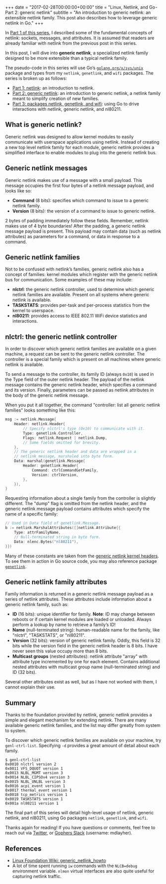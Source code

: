 +++
date = "2017-02-28T00:00:00+00:00"
title = "Linux, Netlink, and Go - Part 2: generic netlink"
subtitle = "An introduction to generic netlink: an extensible netlink family. This post also describes how to leverage generic netlink in Go."
+++

In [Part 1 of this series](../linux-netlink-and-go-part-1-netlink), I
described some of the fundamental concepts of netlink: sockets, messages, and
attributes. It is assumed that readers are already familiar with netlink from
the previous post in this series.

In this post, I will dive into **generic netlink**, a specialized netlink family
designed to be more extensible than a typical netlink family.

The pseudo-code in this series will use Go’s [`golang.org/x/sys/unix`](https://godoc.org/golang.org/x/sys/unix)
package and types from my `netlink`, `genetlink`, and `wifi` packages. The
series is broken up as follows:

- [Part 1: netlink](../linux-netlink-and-go-part-1-netlink): an introduction
  to netlink.
- [Part 2: generic netlink](.): an introduction to generic netlink, a netlink
  family meant to simplify creation of new families.
- [Part 3: packages netlink, genetlink, and wifi](../linux-netlink-and-go-part-3-packages-netlink-genetlink-and-wifi):
  using Go to drive interactions with netlink, generic netlink, and nl80211.

## What is generic netlink?

Generic netlink was designed to allow kernel modules to easily communicate
with userspace applications using netlink. Instead of creating a new top level
netlink family for each module, generic netlink provides a simplified interface
to enable modules to plug into the generic netlink bus.

## Generic netlink messages

Generic netlink makes use of a message with a small payload. This message
occupies the first four bytes of a netlink message payload, and looks like so:

- **Command** (8 bits): specifies which command to issue to a generic netlink
  family.
- **Version** (8 bits): the version of a command to issue to generic netlink.

2 bytes of padding immediately follow these fields. Remember, netlink makes use
of 4 byte boundaries! After the padding, a generic netlink message payload is
present. This payload may contain data (such as netlink attributes) as
parameters for a command, or data in response to a command.

## Generic netlink families

Not to be confused with netlink’s families, generic netlink also has a concept
of families: kernel modules which register with the generic netlink bus for
communication. Some examples of these may include:

- **nlctrl**: the generic netlink controller, used to determine which generic
  netlink families are available. Present on all systems where generic netlink
  is available.
- **TASKSTATS**: provides per-task and per-process statistics from the kernel
  to userspace.
- **nl80211**: provides access to IEEE 802.11 WiFi device statistics and
  interactions.

## nlctrl: the generic netlink controller

In order to discover which generic netlink families are available on a given
machine, a request can be sent to the generic netlink controller. The controller
is a special family which is present on all machines where generic netlink
is available.

To send a message to the controller, its family ID (always `0x10`) is used in
the Type field of the outer netlink header. The payload of the netlink message
contains the generic netlink header, which specifies a command and its version.
Finally, parameters can be passed as netlink attributes in the body of the
generic netlink message.

When you put it all together, the command "controller: list all generic netlink
families" looks something like this:

```go
msg := netlink.Message{
    Header: netlink.Header{
        // Specify nlctrl's type (0x10) to communicate with it.
        Type: genetlink.Controller,
        Flags: netlink.Request | netlink.Dump,
        // Some fields omitted for brevity.
    },
    // The generic netlink header and data are wrapped in a
    // netlink message, marshaled into byte form.
    Data: marshal(genetlink.Message{
        Header: genetlink.Header{
            Command: ctrlCommandGetFamily,
            Version: ctrlVersion,
        },
    }),
}
```

Requesting information about a single family from the controller is slightly
different. The "dump" flag is omitted from the netlink header, and the generic
netlink message payload contains attributes which specify the name of a
specific family:

```go
// Used in Data field of genetlink.Message.
b := netlink.MarshalAttributes([]netlink.Attribute{{
    Type: attrFamilyName,
    // Null-terminated string in byte form.
    Data: nlenc.Bytes("nl80211"),
}})
```

Many of these constants are taken from the [generic netlink kernel headers](https://elixir.bootlin.com/linux/v5.0.8/source/include/linux/genetlink.h).
To see them in action in Go source code, you may also reference
package [`genetlink`](https://github.com/mdlayher/netlink/tree/master/genetlink).

## Generic netlink family attributes

Family information is returned in a generic netlink message payload as a series
of netlink attributes. These attributes include information about a generic
netlink family, such as:

- **ID** (16 bits): unique identifier for family. **Note**: ID may change between
  reboots or if certain kernel modules are loaded or unloaded. Always perform a
  lookup by name to retrieve a family’s ID!
- **Name** (null-terminated string): human-readable name for the family, like
  "nlctrl", "TASKSTATS", or "nl80211".
- **Version** (32 bits): version of generic netlink family. Oddly, this field is
  32 bits while the version field in the generic netlink header is 8 bits. I
  have never seen this value occupy more than 8 bits.
- **Multicast groups** (nested attributes): netlink attribute "array" with
  attribute type incremented by one for each element. Contains additional nested
  attributes with multicast group name (null-terminated string) and ID (32 bits).

Several other attributes exist as well, but as I have not worked with them, I
cannot explain their use.

## Summary

Thanks to the foundation provided by netlink, generic netlink provides a simple
and elegant mechanism for extending netlink. There are many available generic
netlink families, and the list may differ greatly from system to system.

To discover which generic netlink families are available on your machine, try
`genl-ctrl-list`. Specifying `-d` provides a great amount of detail about
each family.

```plaintext
$ genl-ctrl-list
0x0010 nlctrl version 2
0x0011 VFS_DQUOT version 1
0x0013 NLBL_MGMT version 3
0x0014 NLBL_CIPSOv4 version 3
0x0015 NLBL_UNLBL version 3
0x0016 acpi_event version 1
0x0017 thermal_event version 1
0x0018 tcp_metrics version 1
0x0019 TASKSTATS version 1
0x001a nl80211 version 1
```

The final part of this series will detail high-level usage of netlink, generic
netlink, and nl80211, using Go packages `netlink`, `genetlink`, and `wifi`.

Thanks again for reading! If you have questions or comments, feel free to
reach out via [Twitter](https://twitter.com/mdlayher), or [Gophers Slack](https://invite.slack.golangbridge.org/)
(username: mdlayher).

## References

- [Linux Foundation Wiki: generic_netlink_howto](https://wiki.linuxfoundation.org/networking/generic_netlink_howto)
- A lot of time spent running `iw` commands with the `NLCB=debug` environment
  variable. `nlmon` virtual interfaces are also quite useful for capturing
  netlink traffic.
